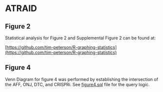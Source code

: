 # ATRAID


## Figure 2

Statistical analysis for Figure 2 and Supplemental Figure 2 can be found at:

[https://github.com/tim-peterson/R-graphing-statistics](https://github.com/tim-peterson/R-graphing-statistics)

## Figure 4

Venn Diagram for figure 4 was performed by establishing the intersection of the AFF, ONJ, DTC, and CRISPRi. See [figure4.sql](#figure4.sql) file for the query logic.
